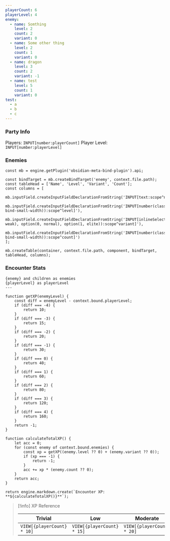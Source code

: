 ```yaml
---
playerCount: 6
playerLevel: 4
enemy:
  - name: Somthing
    level: 2
    count: 2
    variant: 0
  - name: Some other thing
    level: 2
    count: 1
    variant: 0
  - name: dragon
    level: 3
    count: 2
    variant: -1
  - name: test
    level: 5
    count: 1
    variant: 0
test:
  - a
  - b
  - c
---
```


### Party Info

Players: `INPUT[number:playerCount]`
Player Level: `INPUT[number:playerLevel]`

### Enemies

```js-engine
const mb = engine.getPlugin('obsidian-meta-bind-plugin').api;

const bindTarget = mb.createBindTarget('enemy', context.file.path);
const tableHead = ['Name', 'Level', 'Variant', 'Count'];
const columns = [
	mb.inputField.createInputFieldDeclarationFromString('INPUT[text:scope^name]'),
	mb.inputField.createInputFieldDeclarationFromString('INPUT[number(class(meta-bind-small-width)):scope^level]'),
	mb.inputField.createInputFieldDeclarationFromString('INPUT[inlineSelect(option(-1, weak), option(0, normal), option(1, elite)):scope^variant]'),
	mb.inputField.createInputFieldDeclarationFromString('INPUT[number(class(meta-bind-small-width)):scope^count]')
];

mb.createTable(container, context.file.path, component, bindTarget, tableHead, columns);
```

### Encounter Stats

```meta-bind-js-view
{enemy} and children as enemies
{playerLevel} as playerLevel
---

function getXP(enemyLevel) {
	const diff = enemyLevel - context.bound.playerLevel;
	if (diff === -4) {
		return 10;
	}
	if (diff === -3) {
		return 15;
	}
	if (diff === -2) {
		return 20;
	}
	if (diff === -1) {
		return 30;
	}
	if (diff === 0) {
		return 40;
	}
	if (diff === 1) {
		return 60;
	}
	if (diff === 2) {
		return 80;
	}
	if (diff === 3) {
		return 120;
	}
	if (diff === 4) {
		return 160;
	}
	return -1;
}

function calculateTotalXP() {
	let acc = 0;
	for (const enemy of context.bound.enemies) {
		const xp = getXP((enemy.level ?? 0) + (enemy.variant ?? 0));
		if (xp === -1) {
			return -1;
		}
		acc += xp * (enemy.count ?? 0);
	}
	return acc;
}

return engine.markdown.create(`Encounter XP: **${calculateTotalXP()}**`);
```

> [!info] XP Reference
> 
> | Trivial                    | Low                        | Moderate                   | Severe                     | Extreme                    |
> | -------------------------- | -------------------------- | -------------------------- | -------------------------- | -------------------------- |
> | `VIEW[{playerCount} * 10]`    | `VIEW[{playerCount} * 15]`     | `VIEW[{playerCount} * 20]`    | `VIEW[{playerCount} * 30]`    | `VIEW[{playerCount} * 40]`    |